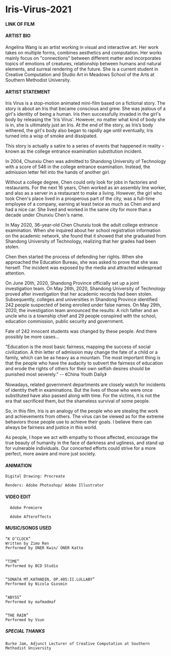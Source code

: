 # Iris-Virus-2021

#### LINK OF FILM


#### ARTIST BIO

Angelina Wang is an artist working in visual and interactive art. Her work takes on multiple forms, combines aesthetics and computation. Her works mainly focus on "connections" between different matter and incorporates topics of emotions of creatures, relationship between humans and natural elements, and surreal rendering of the future. She is a current student in Creative Computation and Studio Art in Meadows School of the Arts at Southern Methodist University.




#### ARTIST STATEMENT

 Iris Virus is a stop-motion animated mini-film based on a fictional story. The story is about an Iris that became conscious and grew. She was jealous of a girl's identity of being a human. Iris then successfully invaded in the girl's body by releasing the 'Iris Virus'. However, no matter what kind of body she is in, she is ultimately just an Iris.  At the end of the story, as Iris’s body withered, the girl's body also began to rapidly age until eventually, Iris turned into a wisp of smoke and dissipated.
                       
     
This story is actually a satire to a series of events that happened in reality – known as the college entrance examination substitution incident.


In 2004, Chunxiu Chen was admitted to Shandong University of Technology with a score of 546 in the college entrance examination. Instead, the admission letter fell into the hands of another girl. 


Without a college degree, Chen could only look for jobs in factories and restaurants. For the next 16 years, Chen worked as an assembly line worker, and also as a server in a restaurant to make a living.
However, the girl who took Chen's place lived in a prosperous part of the city, was a full-time employee of a company, earning at least twice as much as Chen and and had a nice car. She lived and worked in the same city for more than a decade under Chunxiu Chen's name.


In May 2020, 36-year-old Chen Chunxiu took the adult college entrance examination. When she inquired about her school registration information on the academic network, she found that it showed that she graduated from Shandong University of Technology, realizing that her grades had been stolen.


Chen then started the process of defending her rights. 
When she approached the Education Bureau, she was asked to prove that she was herself. 
The incident was exposed by the media and attracted widespread attention. 


      
On June 20th, 2020, Shandong Province officially set up a joint investigation team.
On May 26th, 2020, Shandong University of Technology proved after investigation that her academic records had been stolen.
Subsequently, colleges and universities in Shandong Province identified 242 people suspected of being enrolled under false names.
 On May 29th, 2020, the investigation team announced the results: A rich father and an uncle who is a township chief and 29 people conspired with the school, education commission, public security and government.
      
      
Fate of 242 innocent students was changed by these people.
And there possibly be more cases...



"Education is the most basic fairness, mapping the success of social civilization. A thin letter of admission may change the fate of a child or a family, which can be as heavy as a mountain. The most important thing is that the people who have the audacity to subvert the fairness of education and erode the rights of others for their own selfish desires should be punished most severely."
                                                                                                                        -- 《China Youth Daily》


                                                                                                                        
Nowadays, related government departments are closely watch for incidents of identity theft in examinations. But the lives of those who were once substituted have also passed along with time. For the victims, it is not the era that sacrificed them, but the shameless survival of some people.
      
      
So, in this film, Iris is an analogy of the people who are stealing the work and achievements from others. The virus can be viewed as for the extreme behaviors those people use to achieve their goals. I believe there can always be fairness and justice in this world. 


As people, I hope we act with empathy to those affected, encourage the true beauty of humanity in the face of darkness and ugliness, and stand up for vulnerable individuals.
Our concerted efforts could strive for a more perfect, more aware and more just society.






#### ANIMATION

    Digital Drawing: Procreate

    Renders: Adobe Photoshop/ Adobe Illustrator




#### VIDEO EDIT

      Adobe Premiere

      Adobe Aftereffects



#### MUSIC/SONGS USED

    “K O’CLOCK”
    Written by Zimo Ren
    Performed by ONER Kwin/ ONER Katto


    “TIME”
    Performed by BCD Studio
    

    “SONATA MT.KATHADIN, OP.405:II.LULLABY”
    Performed by Nicola Giosmin


    “ABYSS”
    Performed by mafmadmaf


    “THE RAIN”
    Performed by Vsun





##### SPECIAL THANKS

    Burke Jam, Adjunct Lecturer of Creative Computation at Southern Methodist University


